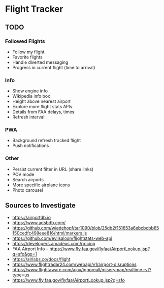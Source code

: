 # Flight Tracker

## TODO

### Followed Flights

- Follow my flight
- Favorite flights
- Handle diverted messaging
- Progress in current flight (time to arrival)

### Info

- Show engine info
- Wikipedia info box
- Height above nearest airport
- Explore more flight stats APIs
- Details from FAA delays, times
- Refresh interval

### PWA

- Background refresh tracked flight
- Push notifications

### Other

- Persist current filter in URL (share links)
- POV mode
- Search airports
- More specific airplane icons
- Photo carousel

## Sources to Investigate

- https://airportdb.io
- https://www.adsbdb.com/
- https://github.com/wiedehopf/tar1090/blob/25db2f151653a6ebcbcbb65150cedfc498eee816/html/markers.js
- https://github.com/evilsaloon/flightstats-web-api
- https://developers.amadeus.com/pricing
- FAA Airport Info – https://www.fly.faa.gov/flyfaa/AirportLookup.jsp?q=sfo&go=1
- https://airlabs.co/docs/flight
- https://www.flightradar24.com/webapi/v1/airport-disruptions
- https://www.flightaware.com/ajax/ignoreall/miserymap/realtime.rvt?type=us
- https://www.fly.faa.gov/flyfaa/AirportLookup.jsp?q=sfo

